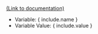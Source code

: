 [(Link to documentation)](https://help.webex.com/en-us/article/n5595zd/Webex-Contact-Center-Setup-and-Administration-Guide#Cisco_Generic_Topic.dita_78b7600c-0311-486c-9630-ab281d208a5c)
- Variable: { include.name }
- Variable Value: { include.value } 